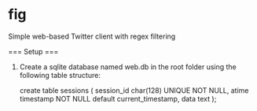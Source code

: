 fig
===

Simple web-based Twitter client with regex filtering

=== Setup ===

1. Create a sqlite database named web.db in the root folder using the following table structure:

    create table sessions (
        session_id char(128) UNIQUE NOT NULL,
        atime timestamp NOT NULL default current_timestamp,
        data text
    );
